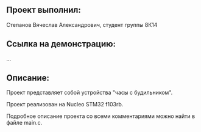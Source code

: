 ## Проект выполнил:

Степанов Вячеслав Александрович, студент группы 8К14
## Ссылка на демонстрацию:

...
## Описание:

Проект представляет собой устройства "часы с будильником".

Проект реализован на Nucleo STM32 f103rb.

Подробное описание проекта со всеми комментариями можно найти в файле main.c.

